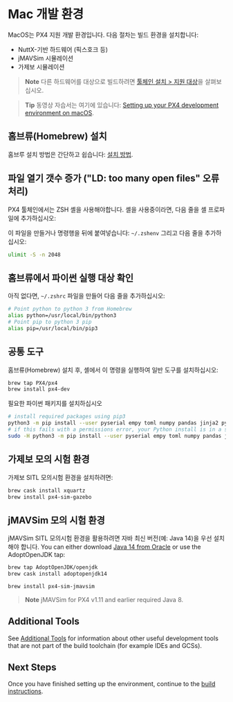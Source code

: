 # Mac 개발 환경

MacOS는 PX4 지원 개발 환경입니다. 다음 절차는 빌드 환경을 설치합니다:

* NuttX-기반 하드웨어 (픽스호크 등)
* jMAVSim 시뮬레이션
* 가제보 시뮬레이션

> **Note** 다른 하드웨어를 대상으로 빌드하려면 [툴체인 설치 > 지원 대상](../setup/dev_env.md#supported-targets)을 살펴보십시오. 

<span></span>

> **Tip** 동영상 자습서는 여기에 있습니다: [Setting up your PX4 development environment on macOS](https://youtu.be/tMbMGiMs1cQ).

## 홈브류(Homebrew) 설치

홈브루 설치 방법은 간단하고 쉽습니다: [설치 방법](https://brew.sh).

## 파일 열기 갯수 증가 ("LD: too many open files" 오류 처리)

PX4 툴체인에서는 ZSH 셸을 사용해야합니다. 셸을 사용중이라면, 다음 줄을 셸 프로파일에 추가하십시오:

이 파일을 만들거나 명령행을 뒤에 붙여넣습니다: `~/.zshenv` 그리고 다음 줄을 추가하십시오:

```sh
ulimit -S -n 2048
```

## 홈브류에서 파이썬 실행 대상 확인

아직 없다면, `~/.zshrc` 파일을 만들어 다음 줄을 추가하십시오:

```sh
# Point python to python 3 from Homebrew
alias python=/usr/local/bin/python3
# Point pip to python 3 pip
alias pip=/usr/local/bin/pip3
```

## 공통 도구

홈브류(Homebrew) 설치 후, 셸에서 이 명령을 실행하여 일반 도구를 설치하십시오:

```sh
brew tap PX4/px4
brew install px4-dev
```

필요한 파이썬 패키지를 설치하십시오

```sh
# install required packages using pip3
python3 -m pip install --user pyserial empy toml numpy pandas jinja2 pyyaml pyros-genmsg packaging
# if this fails with a permissions error, your Python install is in a system path - use this command instead:
sudo -H python3 -m pip install --user pyserial empy toml numpy pandas jinja2 pyyaml pyros-genmsg packaging
```

## 가제보 모의 시험 환경

가제보 SITL 모의시험 환경을 설치하려면:

```sh
brew cask install xquartz
brew install px4-sim-gazebo
```

## jMAVSim 모의 시험 환경

jMAVSim SITL 모의시험 환경을 활용하려면 자바 최신 버전(예: Java 14)을 우선 설치해야 합니다. You can either download [Java 14 from Oracle](https://www.oracle.com/java/technologies/javase-jdk14-downloads.html) or use the AdoptOpenJDK tap:

```sh
brew tap AdoptOpenJDK/openjdk
brew cask install adoptopenjdk14
```

```sh
brew install px4-sim-jmavsim
```

> **Note** jMAVSim for PX4 v1.11 and earlier required Java 8.

## Additional Tools

See [Additional Tools](../setup/generic_dev_tools.md) for information about other useful development tools that are not part of the build toolchain (for example IDEs and GCSs).

## Next Steps

Once you have finished setting up the environment, continue to the [build instructions](../setup/building_px4.md).
